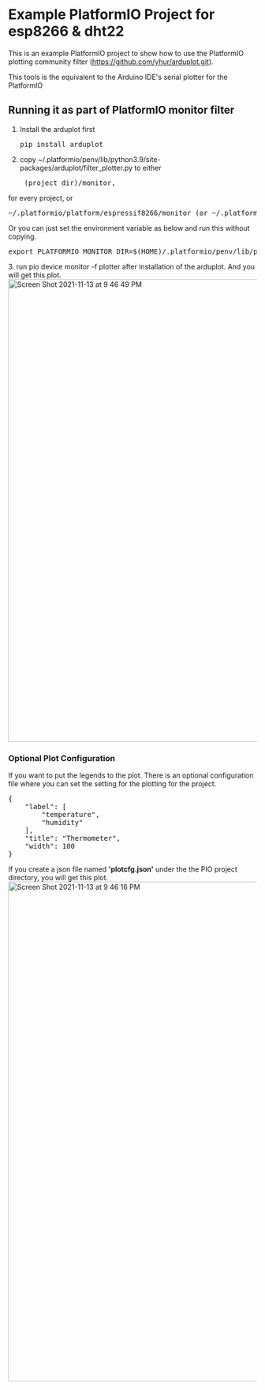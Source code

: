 # Example PlatformIO Project for esp8266 & dht22
This is an example PlatformIO project to show how to use the PlatformIO plotting community filter (https://github.com/yhur/arduplot.git). 
<p>This tools is the equivalent to the Arduino IDE's serial plotter for the PlatformIO</p>

## Running it as part of PlatformIO monitor filter ##
1. Install the arduplot first<pre>pip install arduplot</pre>
2. copy ~/.platformio/penv/lib/python3.9/site-packages/arduplot/filter_plotter.py to either<pre>
(project_dir)/monitor, 
</pre> 
for every project, or<pre>
~/.platformio/platform/espressif8266/monitor (or ~/.platformio/platform/espressif32/monitor for esp32)
</pre>
Or you can just set the environment variable as below and run this without copying.
<pre>
export PLATFORMIO_MONITOR_DIR=$(HOME)/.platformio/penv/lib/python3.9/site-packages/arduplot/
</pre>
3. run pio device monitor -f plotter after installation of the arduplot. And you will get this plot.

<img width="937" alt="Screen Shot 2021-11-13 at 9 46 49 PM" src="https://user-images.githubusercontent.com/13171662/141644389-00e05586-837c-4bd9-9c73-5f61e2785ead.png">

### Optional Plot Configuration
If you want to put the legends to the plot. There is an optional configuration file where you can set the setting for the plotting for the project. 
<pre>
{
    "label": [
        "temperature",
        "humidity"
    ],
    "title": "Thermometer",
    "width": 100
}
</pre>

If you create a json file named **'plotcfg.json'** under the the PIO project directory, you will get this plot.
<img width="1012" alt="Screen Shot 2021-11-13 at 9 46 16 PM" src="https://user-images.githubusercontent.com/13171662/141644427-156367a3-94a8-4a27-822d-5ded39c12913.png">

